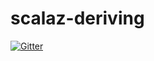 # scalaz-deriving

[![Gitter](https://badges.gitter.im/scalaz/scalaz-deriving.svg)](https://gitter.im/scalaz/scalaz-deriving?utm_source=badge&utm_medium=badge&utm_campaign=pr-badge&utm_content=badge)